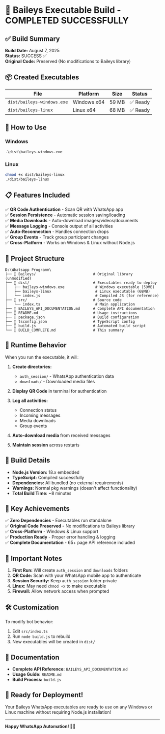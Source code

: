 # 🎉 Baileys Executable Build - COMPLETED SUCCESSFULLY

## ✅ Build Summary

**Build Date:** August 7, 2025  
**Status:** SUCCESS ✅  
**Original Code:** Preserved (No modifications to Baileys library)

## 📦 Created Executables

| File | Platform | Size | Status |
|------|----------|------|--------|
| `dist/baileys-windows.exe` | Windows x64 | 59 MB | ✅ Ready |
| `dist/baileys-linux` | Linux x64 | 68 MB | ✅ Ready |

## 🚀 How to Use

### Windows
```cmd
.\dist\baileys-windows.exe
```

### Linux
```bash
chmod +x dist/baileys-linux
./dist/baileys-linux
```

## 📋 Features Included

✅ **QR Code Authentication** - Scan QR with WhatsApp app  
✅ **Session Persistence** - Automatic session saving/loading  
✅ **Media Downloads** - Auto-download images/videos/documents  
✅ **Message Logging** - Console output of all activities  
✅ **Auto-Reconnection** - Handles connection drops  
✅ **Group Events** - Track group participant changes  
✅ **Cross-Platform** - Works on Windows & Linux without Node.js  

## 📁 Project Structure

```
D:\Whatsapp Programm\
├── 📁 Baileys/                          # Original library (unmodified)
├── 📁 dist/                             # Executables ready to deploy
│   ├── baileys-windows.exe              # Windows executable (59MB)
│   ├── baileys-linux                    # Linux executable (68MB)
│   └── index.js                         # Compiled JS (for reference)
├── 📁 src/                              # Source code
│   └── index.ts                         # Main application
├── 📄 BAILEYS_API_DOCUMENTATION.md      # Complete API documentation
├── 📄 README.md                         # Usage instructions
├── 📄 package.json                      # Build configuration
├── 📄 tsconfig.json                     # TypeScript config
├── 📄 build.js                          # Automated build script
└── 📄 BUILD_COMPLETE.md                 # This summary
```

## 🎯 Runtime Behavior

When you run the executable, it will:

1. **Create directories:**
   - `auth_session/` - WhatsApp authentication data
   - `downloads/` - Downloaded media files

2. **Display QR Code** in terminal for authentication

3. **Log all activities:**
   - Connection status
   - Incoming messages
   - Media downloads
   - Group events

4. **Auto-download media** from received messages

5. **Maintain session** across restarts

## 🔧 Build Details

- **Node.js Version:** 18.x embedded
- **TypeScript:** Compiled successfully
- **Dependencies:** All bundled (no external requirements)
- **Warnings:** Normal pkg warnings (doesn't affect functionality)
- **Total Build Time:** ~8 minutes

## 🌟 Key Achievements

✅ **Zero Dependencies** - Executables run standalone  
✅ **Original Code Preserved** - No modifications to Baileys library  
✅ **Cross-Platform** - Windows & Linux support  
✅ **Production Ready** - Proper error handling & logging  
✅ **Complete Documentation** - 65+ page API reference included  

## 🚨 Important Notes

1. **First Run:** Will create `auth_session` and `downloads` folders
2. **QR Code:** Scan with your WhatsApp mobile app to authenticate
3. **Session Security:** Keep `auth_session` folder private
4. **Linux:** May need `chmod +x` to make executable
5. **Firewall:** Allow network access when prompted

## 🛠️ Customization

To modify bot behavior:
1. Edit `src/index.ts`
2. Run `node build.js` to rebuild
3. New executables will be created in `dist/`

## 📖 Documentation

- **Complete API Reference:** `BAILEYS_API_DOCUMENTATION.md`
- **Usage Guide:** `README.md`
- **Build Process:** `build.js`

## 🎉 Ready for Deployment!

Your Baileys WhatsApp executables are ready to use on any Windows or Linux machine without requiring Node.js installation!

---

**Happy WhatsApp Automation! 🤖💬**